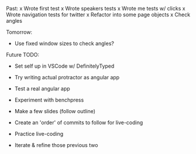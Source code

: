 Past:
x Wrote first test
x Wrote speakers tests
x Wrote me tests w/ clicks
x Wrote navigation tests for twitter
x Refactor into some page objects
x Check angles

Tomorrow:
- Use fixed window sizes to check angles?

Future TODO:
- Set self up in VSCode w/ DefinitelyTyped

- Try writing actual protractor as angular app
- Test a real angular app

- Experiment with benchpress

- Make a few slides (follow outline)

- Create an 'order' of commits to follow for live-coding
- Practice live-coding
- Iterate & refine those previous two
